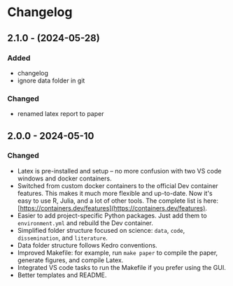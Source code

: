 # Changelog

## 2.1.0 - (2024-05-28)

### Added
- changelog
- ignore data folder in git

### Changed
- renamed latex report to paper

## 2.0.0 - 2024-05-10
### Changed
- Latex is pre-installed and setup – no more confusion with two VS code windows and docker containers.
- Switched from custom docker containers to the official Dev container features. This makes it much more flexible and up-to-date. Now it's  easy to use R, Julia, and a lot of other tools. The complete list is here: [https://containers.dev/features](https://containers.dev/features).
- Easier to add project-specific Python packages. Just add them to `environment.yml` and rebuild the Dev container.
- Simplified folder structure focused on science: `data`, `code`, `dissemination`, and `literature`.
- Data folder structure follows Kedro conventions.
- Improved Makefile: for example, run `make paper` to compile the paper, generate figures, and compile Latex.
- Integrated VS code tasks to run the Makefile if you prefer using the GUI.
- Better templates and README.
